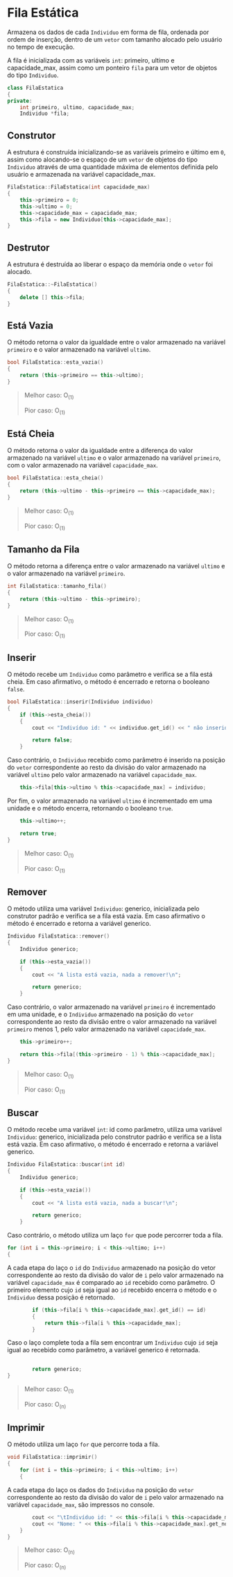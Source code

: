 # Fila Estática

Armazena os dados de cada `Individuo` em forma de fila, ordenada por ordem de inserção, dentro de um `vetor` com tamanho alocado pelo usuário no tempo de execução.

A fila é inicializada com as variáveis `int`: primeiro, ultimo e capacidade_max, assim como um ponteiro `fila` para um vetor de objetos do tipo `Individuo`.

```cpp
class FilaEstatica
{
private:
    int primeiro, ultimo, capacidade_max;
    Individuo *fila;
```

 

## Construtor

A estrutura é construída inicializando-se as variáveis primeiro e último em `0`, assim como alocando-se o espaço de um `vetor` de objetos do tipo `Individuo` através de uma quantidade máxima de elementos definida pelo usuário e armazenada na variável capacidade_max.

```cpp
FilaEstatica::FilaEstatica(int capacidade_max)
{
    this->primeiro = 0;
    this->ultimo = 0;
    this->capacidade_max = capacidade_max;
    this->fila = new Individuo[this->capacidade_max];
}
```



## Destrutor

A estrutura é destruída ao liberar o espaço da memória onde o `vetor` foi alocado.

```cpp
FilaEstatica::~FilaEstatica()
{
    delete [] this->fila;
}
```



## Está Vazia

O método retorna o valor da igualdade entre o valor armazenado na variável `primeiro` e o valor armazenado na variável `ultimo`.

```cpp
bool FilaEstatica::esta_vazia()
{
    return (this->primeiro == this->ultimo);
}
```

> Melhor caso: O<sub>(1)</sub>
>
> Pior caso: O<sub>(1)</sub>



## Está Cheia

O método retorna o valor da igualdade entre a diferença do valor armazenado na variável `ultimo` e o valor armazenado na variável `primeiro`, com o valor armazenado na variável `capacidade_max`.

```cpp
bool FilaEstatica::esta_cheia()
{
    return (this->ultimo - this->primeiro == this->capacidade_max);
}
```

> Melhor caso: O<sub>(1)</sub>
>
> Pior caso: O<sub>(1)</sub>



## Tamanho da Fila

O método retorna a diferença entre o valor armazenado na variável `ultimo` e o valor armazenado na variável `primeiro`.

```cpp
int FilaEstatica::tamanho_fila()
{
    return (this->ultimo - this->primeiro);
}
```

> Melhor caso: O<sub>(1)</sub>
>
> Pior caso: O<sub>(1)</sub>



## Inserir

O método recebe um `Individuo` como parâmetro e verifica se a fila está cheia. Em caso afirmativo, o método é encerrado e retorna o booleano `false`.

```cpp
bool FilaEstatica::inserir(Individuo individuo)
{
    if (this->esta_cheia())
    {
        cout << "Indivíduo id: " << individuo.get_id() << " não inserido, pois a lista está cheia!\n";

        return false;
    }
```

Caso contrário, o `Individuo` recebido como parâmetro é inserido na posição do `vetor` correspondente ao resto da divisão do valor armazenado na variável `ultimo` pelo valor armazenado na variável `capacidade_max`.

```cpp
	this->fila[this->ultimo % this->capacidade_max] = individuo;
```

Por fim, o valor armazenado na variável `ultimo` é incrementado em uma unidade e o método encerra, retornando o booleano `true`.

```cpp
	this->ultimo++;

	return true;
}
```

> Melhor caso: O<sub>(1)</sub>
>
> Pior caso: O<sub>(1)</sub>



## Remover

O método utiliza uma variável `Individuo`: generico, inicializada pelo construtor padrão e verifica se a fila está vazia. Em caso afirmativo o método é encerrado e retorna a variável generico.

```cpp
Individuo FilaEstatica::remover()
{
    Individuo generico;

    if (this->esta_vazia())
    {
        cout << "A lista está vazia, nada a remover!\n";

        return generico;
    }
```

Caso contrário, o valor armazenado na variável `primeiro` é incrementado em uma unidade, e o `Individuo` armazenado na posição do `vetor` correspondente ao resto da divisão entre o valor armazenado na variável `primeiro` menos 1, pelo valor armazenado na variável `capacidade_max`.

```cpp
	this->primeiro++;

	return this->fila[(this->primeiro - 1) % this->capacidade_max];
}
```

> Melhor caso: O<sub>(1)</sub>
>
> Pior caso: O<sub>(1)</sub>



## Buscar

O método recebe uma variável `int`: id como parâmetro, utiliza uma variável `Individuo`: generico, inicializada pelo construtor padrão e verifica se a lista está vazia. Em caso afirmativo, o método é encerrado e retorna a variável generico.

```cpp
Individuo FilaEstatica::buscar(int id)
{
    Individuo generico;

    if (this->esta_vazia())
    {
        cout << "A lista está vazia, nada a buscar!\n";

        return generico;
    }
```

Caso contrário, o método utiliza um laço `for` que pode percorrer toda a fila.

```cpp
for (int i = this->primeiro; i < this->ultimo; i++)
{
```

A cada etapa do laço o `id` do `Individuo` armazenado na posição do vetor correspondente ao resto da divisão do valor de `i` pelo valor armazenado na variável `capacidade_max` é comparado ao `id` recebido como parâmetro. O primeiro elemento cujo `id` seja igual ao `id` recebido encerra o método e o `Individuo` dessa posição é retornado.

```cpp
        if (this->fila[i % this->capacidade_max].get_id() == id)
        {
            return this->fila[i % this->capacidade_max];
        }
```

Caso o laço complete toda a fila sem encontrar um `Individuo` cujo `id` seja igual ao recebido como parâmetro, a variável generico é retornada.

```cpp
		
		return generico;
}
```

> Melhor caso: O<sub>(1)</sub>
>
> Pior caso: O<sub>(n)</sub>



## Imprimir

O método utiliza um laço `for` que percorre toda a fila.

```cpp
void FilaEstatica::imprimir()
{
    for (int i = this->primeiro; i < this->ultimo; i++)
    {
```

A cada etapa do laço os dados do `Individuo` na posição do `vetor` correspondente ao resto da divisão do valor de `i` pelo valor armazenado na variável `capacidade_max`, são impressos no console.

```cpp
        cout << "\tIndivíduo id: " << this->fila[i % this->capacidade_max].get_id() << ", ";
        cout << "Nome: " << this->fila[i % this->capacidade_max].get_nome() << endl;
    }
}
```

> Melhor caso: O<sub>(n)</sub>
>
> Pior caso: O<sub>(n)</sub>

